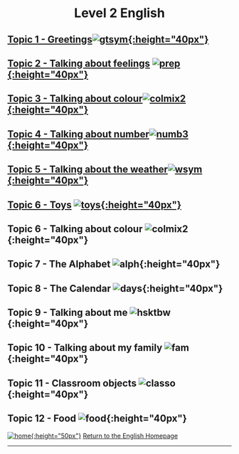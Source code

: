 <h1> 
<p align="center">
Level 2 English
</p>
</h1>


## [Topic 1 - Greetings](https://1blockatatime.github.io/English/FR/FR_Greetings_B)[![gtsym](https://1blockatatime.github.io/English/images/gtsym.PNG){:height="40px"}](https://1blockatatime.github.io/English/FR/FR_Greetings_B)

## [Topic 2 - Talking about feelings](https://1blockatatime.github.io/English/FR/FR_Feelings_B) [![prep](https://1blockatatime.github.io/English/images/hoyt.png){:height="40px"}](https://1blockatatime.github.io/English/FR/FR_Feelings_B) 

## [Topic 3 - Talking about colour](https://1blockatatime.github.io/English/FR/FR_Colours_B)[![colmix2](https://1blockatatime.github.io/English/images/colmix2.png){:height="40px"}](https://1blockatatime.github.io/English/FR/FR_Colours_B)

## [Topic 4 - Talking about number](https://1blockatatime.github.io/English/FR/FR_Number_B)[![numb3](https://1blockatatime.github.io/English/images/numb3.PNG){:height="40px"}](https://1blockatatime.github.io/English/FR/FR_Number_B)

## [Topic 5 - Talking about the weather](https://1blockatatime.github.io/English/FR/FR_Weather_B)[![wsym](https://1blockatatime.github.io/English/images/wsym.PNG){:height="40px"}](https://1blockatatime.github.io/English/FR/FR_Weather_B)  

## [Topic 6 - Toys](https://1blockatatime.github.io/English/FR/FR_Toys_B) [![toys](https://1blockatatime.github.io/English/images/toys.PNG){:height="40px"}](https://1blockatatime.github.io/English/FR/FR_Toys_B)

## Topic 6 - Talking about colour ![colmix2](https://1blockatatime.github.io/English/images/colmix2.png){:height="40px"}

## Topic 7 - The Alphabet ![alph](https://1blockatatime.github.io/English/images/alph.png){:height="40px"} 

## Topic 8 - The Calendar ![days](https://1blockatatime.github.io/English/images/days.PNG){:height="40px"}

## Topic 9 - Talking about me ![hsktbw](https://1blockatatime.github.io/English/images/hsktbw.jpg){:height="40px"}

## Topic 10 - Talking about my family ![fam](https://1blockatatime.github.io/English/images/fam.jpg){:height="40px"}

## Topic 11 - Classroom objects ![classo](https://1blockatatime.github.io/English/images/classo.png){:height="40px"}

## Topic 12 - Food ![food](https://1blockatatime.github.io/English/images/food.PNG){:height="40px"}

<!--
## [Topic 7 - The Alphabet](https://1blockatatime.github.io/English/FR/FR_Alphabet_B)[![alph](https://1blockatatime.github.io/English/images/alph.png){:height="40px"}](https://1blockatatime.github.io/English/FR/FR_Alphabet_B) 
## [Topic 8 - The Calendar](https://1blockatatime.github.io/English/FR/FR_Calendar_B)[![days](https://1blockatatime.github.io/English/images/days.PNG){:height="40px"}](https://1blockatatime.github.io/English/FR/FR_Calendar_B)
## [Topic 9 - Talking about me](https://1blockatatime.github.io/English/FR/FR_Body_Parts_B)[![hsktbw](https://1blockatatime.github.io/English/images/hsktbw.jpg){:height="40px"}](https://1blockatatime.github.io/English/FR/FR_Body_Parts_B)
## Topic 10 - Talking about my family
## [Topic 10 - Talking about my family](https://1blockatatime.github.io/English/FR/FR_Family_B) [![fam](https://1blockatatime.github.io/English/images/fam.jpg){:height="40px"}](https://1blockatatime.github.io/English/FR/FR_Family_B)
## [Topic 11 - Classroom objects](https://1blockatatime.github.io/English/FR/FR_Classroom_Objects_B) [![classo](https://1blockatatime.github.io/English/images/classo.png){:height="40px"}](https://1blockatatime.github.io/English/FR/FR_Classroom_Objects_B)-->

<!--
[![new](https://1blockatatime.github.io/English/images/new.gif){:height="30px"}]()
## [Topic 13 - Classroom questions](https://1blockatatime.github.io/English/FR/FR_Classroom_Q_B) [![toilet](https://1blockatatime.github.io/English/images/toilet.png){:height="30px"}](https://1blockatatime.github.io/English/FR/FR_Classroom_Q_B)
## [Topic 7 - Actions](https://1blockatatime.github.io/English/FR/FR_Actions_B)[![stand](https://1blockatatime.github.io/English/images/stand.png){:height="40px"}](https://1blockatatime.github.io/English/FR/FR_Actions_B)
## [Topic 9 - Talking about position/location](https://1blockatatime.github.io/English/FR/FR_Prep_Place_B) [![prep](https://1blockatatime.github.io/English/images/prep.png){:height="40px"}](https://1blockatatime.github.io/English/FR/FR_Prep_Place_B)
## [Topic 14 - Language for playing games...]
Topic 14 - Language for playing games...  
## [Topic 13 - Shapes](https://1blockatatime.github.io/English/FR/FR_Shapes_B) [![shape](https://1blockatatime.github.io/English/images/shape.PNG){:height="30px"}](https://1blockatatime.github.io/English/FR/FR_Shapes_B)
## [Topic 12 - Classroom instructions](https://1blockatatime.github.io/English/FR/FR_Classroom_I_B) [![clin](https://1blockatatime.github.io/English/images/clin.PNG){:height="30px"}](https://1blockatatime.github.io/English/FR/FR_Classroom_I_B)-->

[![home](https://1blockatatime.github.io/English/images/home.png){:height="50px"}](https://english-homework.github.io/EnglishForKidsByPascale) [Return to the English Homepage](https://english-homework.github.io/EnglishForKidsByPascale)

***
